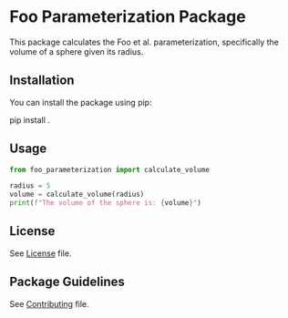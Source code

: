 # Foo Parameterization Package
This package calculates the Foo et al. parameterization, specifically the volume of a sphere given its radius.

## Installation
You can install the package using pip:

pip install .

## Usage

```python
from foo_parameterization import calculate_volume

radius = 5
volume = calculate_volume(radius)
print(f"The volume of the sphere is: {volume}")
```
## License

See [License](LICENSE.md) file.

## Package Guidelines

See [Contributing](CONTRIBUTING.md) file.

